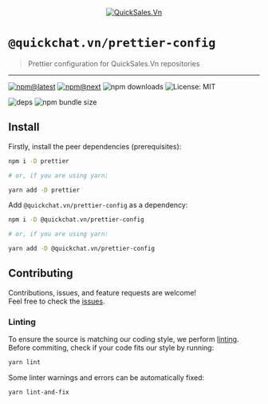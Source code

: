 <!--header-->

<p align="center">
  <a href="https://quickchat.vn" title="QuickSales.Vn">
    <img src="https://github.com/QuickSales/QuickSales.Vn.Artwork/raw/master/Logos/2020/png/logo-horizontal-red.png" alt="QuickSales.Vn" />
  </a>
</p>

# `@quickchat.vn/prettier-config`

> Prettier configuration for QuickSales.Vn repositories

---

[![npm@latest](https://img.shields.io/npm/v/@quickchat.vn/prettier-config/latest?style=flat-square)](https://www.npmjs.com/package/@quickchat.vn/prettier-config/v/latest) [![npm@next](https://img.shields.io/npm/v/@quickchat.vn/prettier-config/next?style=flat-square)](https://www.npmjs.com/package/@quickchat.vn/prettier-config/v/next) ![npm downloads](https://img.shields.io/npm/dw/@quickchat.vn/prettier-config?style=flat-square) ![License: MIT](https://img.shields.io/npm/l/@quickchat.vn/prettier-config?style=flat-square)

![deps](https://img.shields.io/librariesio/release/npm/@quickchat.vn/prettier-config?style=flat-square) ![npm bundle size](https://img.shields.io/bundlephobia/min/@quickchat.vn/prettier-config?style=flat-square)

<!--/header-->

## Install

<!--install(dev)-->

Firstly, install the peer dependencies (prerequisites):

```sh
npm i -D prettier

# or, if you are using yarn:

yarn add -D prettier
```

Add `@quickchat.vn/prettier-config` as a dependency:

```sh
npm i -D @quickchat.vn/prettier-config

# or, if you are using yarn:

yarn add -D @quickchat.vn/prettier-config
```

<!--/install(dev)-->

## Contributing

<!--contributing(msg)-->

Contributions, issues, and feature requests are welcome!<br />
Feel free to check the [issues](https://github.com/QuickSales/fuselage/issues).

<!--/contributing(msg)-->

### Linting

To ensure the source is matching our coding style, we perform [linting](<https://en.wikipedia.org/wiki/Lint_(software)>).
Before commiting, check if your code fits our style by running:

<!--yarn(lint)-->

```sh
yarn lint
```

<!--/yarn(lint)-->

Some linter warnings and errors can be automatically fixed:

<!--yarn(lint-and-fix)-->

```sh
yarn lint-and-fix
```

<!--/yarn(lint-and-fix)-->
